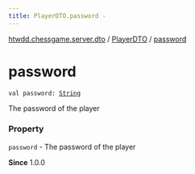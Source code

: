 ```yaml
---
title: PlayerDTO.password - 
---
```


[htwdd.chessgame.server.dto](../index.html) / [PlayerDTO](index.html) / [password](./password.html)

# password

`val password: `[`String`](https://kotlinlang.org/api/latest/jvm/stdlib/kotlin/-string/index.html)

The password of the player

### Property

`password` - The password of the player

**Since**
1.0.0

